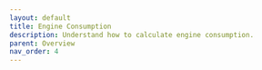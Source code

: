```yaml
---
layout: default
title: Engine Consumption
description: Understand how to calculate engine consumption.
parent: Overview
nav_order: 4
---
```

